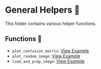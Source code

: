 # General Helpers 🔑
This folder contains various helper functions.

## Functions 💎
- `plot_confusion_matrix`: [View Example](https://github.com/Eric-Chung-0511/Learning-Record/blob/main/General%20Helpers/Examples/Neural_network_classification.ipynb)
- `plot_random_image`: [View Example](https://github.com/Eric-Chung-0511/Learning-Record/blob/main/General%20Helpers/Examples/Neural_network_classification.ipynb)
- `load_and_prep_image`: [View Example](https://github.com/Eric-Chung-0511/Learning-Record/blob/main/General%20Helpers/Examples/Convolutional_neural_networks_in_tensorflow.ipynb)
